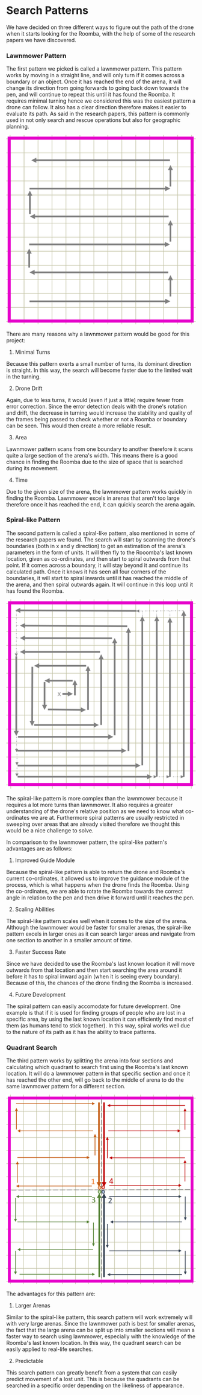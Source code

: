 # Search Patterns

We have decided on three different ways to figure out the path of the drone when it starts looking for the Roomba, with the help of some of the research papers we have discovered.

### Lawnmower Pattern

The first pattern we picked is called a lawnmower pattern. This pattern works by moving in a straight line, and will only turn if it comes across a boundary or an object. Once it has reached the end of the arena, it will change its direction from going forwards to going back down towards the pen, and will continue to repeat this until it has found the Roomba. It requires minimal turning hence we considered this was the easiest pattern a drone can follow. It also has a clear direction therefore makes it easier to evaluate its path. As said in the research papers, this pattern is commonly used in not only search and rescue operations but also for geographic planning.

![alt text](images/lawnmower1.png "Lawnmower Path")

There are many reasons why a lawnmower pattern would be good for this project:

1. Minimal Turns

Because this pattern exerts a small number of turns, its dominant direction is straight. In this way, the search will become faster due to the limited wait in the turning.

2. Drone Drift

Again, due to less turns, it would (even if just a little) require fewer from error correction. Since the error detection deals with the drone's rotation and drift, the decrease in turning would increase the stability and quality of the frames being passed to check whether or not a Roomba or boundary can be seen. This would then create a more reliable result.

3. Area

Lawnmower pattern scans from one boundary to another therefore it scans quite a large section of the arena's width. This means there is a good chance in finding the Roomba due to the size of space that is searched during its movement. 

4. Time

Due to the given size of the arena, the lawnmower pattern works quickly in finding the Roomba. Lawnmower excels in arenas that aren't too large therefore once it has reached the end, it can quickly search the arena again.

### Spiral-like Pattern

The second pattern is called a spiral-like pattern, also mentioned in some of the research papers we found. The search will start by scanning the drone's boundaries (both in x and y direction) to get an estimation of the arena's parameters in the form of units. It will then fly to the Rooomba's last known location, given as co-ordinates, and then start to spiral outwards from that point. If it comes across a boundary, it will stay beyond it and continue its calculated path. Once it knows it has seen all four corners of the boundaries, it will start to spiral inwards until it has reached the middle of the arena, and then spiral outwards again. It will continue in this loop until it has found the Roomba.

![alt text](images/spiral1.png "Spiral-like Path")

The spiral-like pattern is more complex than the lawnmower because it requires a lot more turns than lawnmower. It also requires a greater understanding of the drone's relative position as we need to know what co-ordinates we are at. Furthermore spiral patterns are usually restricted in sweeping over areas that are already visited therefore we thought this would be a nice challenge to solve.

In comparison to the lawnmower pattern, the spiral-like pattern's advantages are as follows:

1. Improved Guide Module

Because the spiral-like pattern is able to return the drone and Roomba's current co-ordinates, it allowed us to improve the guidance module of the process, which is what happens when the drone finds the Roomba. Using the co-ordinates, we are able to rotate the Roomba towards the correct angle in relation to the pen and then drive it forward until it reaches the pen.

2. Scaling Abilities

The spiral-like pattern scales well when it comes to the size of the arena. Although the lawnmower would be faster for smaller arenas, the spiral-like pattern excels in larger ones as it can search larger areas and navigate from one section to another in a smaller amount of time.

3. Faster Success Rate

Since we have decided to use the Roomba's last known location it will move outwards from that location and then start searching the area around it before it has to spiral inward again (when it is seeing every boundary). Because of this, the chances of the drone finding the Roomba is increased.

4. Future Development

The spiral pattern can easily accomodate for future development. One example is that if it is used for finding groups of people who are lost in a specific area, by using the last known location it can efficiently find most of them (as humans tend to stick together). In this way, spiral works well due to the nature of its path as it has the ability to trace patterns.

### Quadrant Search

The third pattern works by splitting the arena into four sections and calculating which quadrant to search first using the Roomba's last known location. It will do a lawnmower pattern in that specific section and once it has reached the other end, will go back to the middle of arena to do the same lawnmower pattern for a different section.

![alt text](images/quad1.png "Quadrant Path")

The advantages for this pattern are:

1. Larger Arenas

Similar to the spiral-like pattern, this search pattern will work extremely will with very large arenas. Since the lawnmower path is best for smaller arenas, the fact that the large arena can be split up into smaller sections will mean a faster way to search using lawnmower, especially with the knowledge of the Roomba's last known location. In this way, the quadrant search can be easily applied to real-life searches.

2. Predictable

This search pattern can greatly benefit from a system that can easily predict movement of a lost unit. This is because the quadrants can be searched in a specific order depending on the likeliness of appearance.
